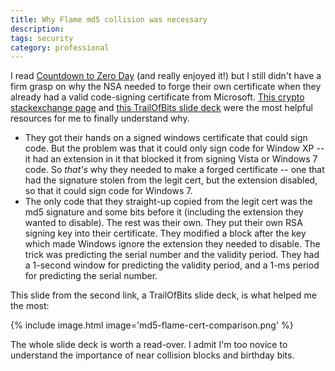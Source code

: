 ```yaml
---
title: Why Flame md5 collision was necessary
description:
tags: security
category: professional
---
```


I read [Countdown to Zero Day](https://www.amazon.com/Countdown-Zero-Day-Stuxnet-Digital/dp/0770436196) (and really enjoyed it!) but I still didn't have a firm grasp
on why the NSA needed to forge their own certificate when they already had a valid code-signing certificate from Microsoft.
[This crypto stackexchange page](https://crypto.stackexchange.com/questions/44151/how-does-the-flame-malware-take-advantage-of-md5-collision)
and
[this TrailOfBits slide deck](https://trailofbits.files.wordpress.com/2012/06/flame-md5.pdf)
were the most helpful resources for me to finally understand why.

* 	They got their hands on a signed windows certificate that could sign code. But the problem was that it could only sign code for Window XP -- it had an extension in it that
	blocked it from signing Vista or Windows 7 code. So _that's_ why they needed to make a forged certificate -- one that had the signature stolen from the legit cert, but the extension disabled,
	so that it could sign code for Windows 7.
* 	The only code that they straight-up copied from the legit cert was the md5 signature and some bits before it (including the extension they wanted to disable).
	The rest was their own. They put their own RSA signing key into their certificate. They modified a block after the key which made Windows ignore the
	extension they needed to disable. The trick was predicting the serial number and the validity period. They had a 1-second window for predicting the validity
	period, and a 1-ms period for predicting the serial number.



This slide from the second link, a TrailOfBits slide deck, is what helped me the most:

{% include image.html image='md5-flame-cert-comparison.png' %}

The whole slide deck is worth a read-over. I admit I'm too novice to understand the importance of near collision blocks and birthday bits.
